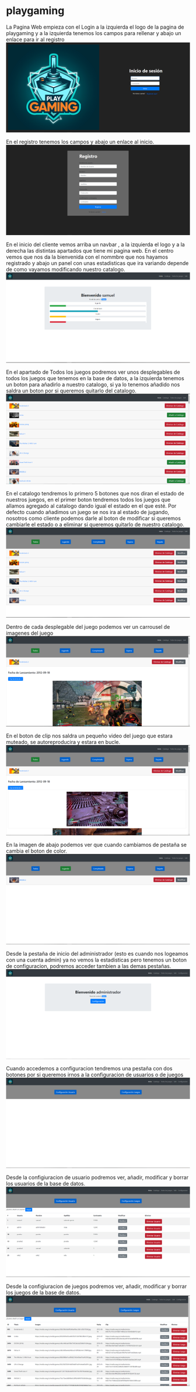 # playgaming


La Pagina Web empieza con el Login a la izquierda el logo de la pagina de playgaming y a la izquierda tenemos los campos para rellenar y abajo un enlace para ir al registro
<img src="https://github.com/samuelvalverde28/playgaming/blob/master/imagenesplaygaming/login.PNG" >


En el registro tenemos los campos y abajo un enlace al inicio.
<img src="https://github.com/samuelvalverde28/playgaming/blob/master/imagenesplaygaming/registro.PNG" >


En el inicio del cliente vemos arriba un navbar , a la izquierda el logo y a la derecha las distintas apartados que tiene mi pagina web.
En el centro vemos que nos da la bienvenida con el nommbre que nos hayamos registrado y abajo un panel con unas estadisticas que ira variando depende de como vayamos modificando nuestro catalogo.
<img src="https://github.com/samuelvalverde28/playgaming/blob/master/imagenesplaygaming/iniciocliente.PNG" >


En el apartado de Todos los juegos podremos ver unos desplegables de todos los juegos que tenemos en la base de datos, a la izquierda tenemos un boton para añadirlo a nuestro catalogo, si ya lo tenemos añadido nos saldra un boton por si queremos quitarlo del catalogo.
<img src="https://github.com/samuelvalverde28/playgaming/blob/master/imagenesplaygaming/todos.PNG" >


En el catalogo tendremos lo primero 5 botones que nos diran el estado de nuestros juegos, en el primer boton tendremos todos los juegos que allamos agregado al catalogo dando igual el estado en el que esté.
Por defecto cuando añadimos un juego se nos ira al estado de jugando, nosotros como cliente podemos darle al boton de modificar si queremos cambiarle el estado o a eliminar si queremos quitarlo de nuestro catalogo.
<img src="https://github.com/samuelvalverde28/playgaming/blob/master/imagenesplaygaming/catalogo1.PNG" >

Dentro de cada desplegable del juego podemos ver un carrousel de imagenes del juego
<img src="https://github.com/samuelvalverde28/playgaming/blob/master/imagenesplaygaming/catalogo2.PNG" >

En el boton de clip nos saldra un pequeño video del juego que estara muteado, se autoreproducira y estara en bucle. 
<img src="https://github.com/samuelvalverde28/playgaming/blob/master/imagenesplaygaming/catalogo3.PNG" >

En la imagen de abajo podemos ver que cuando cambiamos de pestaña se cambia el boton de color.
<img src="https://github.com/samuelvalverde28/playgaming/blob/master/imagenesplaygaming/catalogo4.PNG" >

Desde la pestaña de inicio del administrador (esto es cuando nos logeamos con una cuenta admin) ya no vemos la estadisticas pero tenemos un boton de configuracion, podremos acceder tambien a las demas pestañas.
<img src="https://github.com/samuelvalverde28/playgaming/blob/master/imagenesplaygaming/inicioadmin.PNG" >

Cuando accedemos a configuracion tendremos una pestaña con dos botones por si queremos irnos a la configuracion de usuarios o de juegos
<img src="https://github.com/samuelvalverde28/playgaming/blob/master/imagenesplaygaming/configuracion1.PNG" >

Desde la configiuracion de usuario podremos ver, añadir, modificar y borrar los usuarios de la base de datos.
<img src="https://github.com/samuelvalverde28/playgaming/blob/master/imagenesplaygaming/configuracion2.PNG" >

Desde la configiuracion de juegos podremos ver, añadir, modificar y borrar los juegos de la base de datos.
<img src="https://github.com/samuelvalverde28/playgaming/blob/master/imagenesplaygaming/configuracion3.PNG" >

